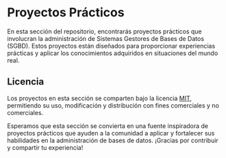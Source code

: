 # Proyectos Prácticos

En esta sección del repositorio, encontrarás proyectos prácticos que involucran la administración de Sistemas Gestores de Bases de Datos (SGBD). Estos proyectos están diseñados para proporcionar experiencias prácticas y aplicar los conocimientos adquiridos en situaciones del mundo real.

## Licencia

Los proyectos en esta sección se comparten bajo la licencia [MIT](../LICENSE), permitiendo su uso, modificación y distribución con fines comerciales y no comerciales.

Esperamos que esta sección se convierta en una fuente inspiradora de proyectos prácticos que ayuden a la comunidad a aplicar y fortalecer sus habilidades en la administración de bases de datos. ¡Gracias por contribuir y compartir tu experiencia!